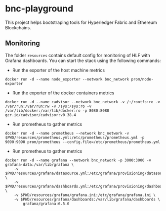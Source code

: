 
# bnc-playground

This project helps bootstraping tools for Hyperledger Fabric and Ethereum Blockchains.

## Monitoring

The folder `resources` contains default config for monitoring of HLF with Grafana dashboards.
You can start the stack using the following commands:
* Run the exporter of the host machine metrics
```
docker run -d --name node_exporter --network bnc_network prom/node-exporter
```
* Run the exporter of the docker containers metrics
```
docker run -d --name cadvisor --network bnc_network -v /:/rootfs:ro -v /var/run:/var/run:rw -v /sys:/sys:ro -v /var/lib/docker:/var/lib/docker:ro -p 8080:8080 gcr.io/cadvisor/cadvisor:v0.38.4
```
* Run prometheus to gather metrics
```
docker run -d --name prometheus --network bnc_network -v $PWD/resources/prometheus.yml:/etc/prometheus/prometheus.yml -p 9090:9090 prom/prometheus --config.file=/etc/prometheus/prometheus.yml
```
* Run prometheus to gather metrics
```
docker run -d --name grafana --network bnc_network -p 3000:3000 -v grafana-data:/var/lib/grafana \
    -v $PWD/resources/grafana/datasource.yml:/etc/grafana/provisioning/datasources/datasource.yml \
	-v $PWD/resources/grafana/dashboards.yml:/etc/grafana/provisioning/dashboards/dashboards.yml \
	-v $PWD/resources/grafana/grafana.ini:/etc/grafana/grafana.ini \
	-v $PWD/resources/grafana/dashboards:/var/lib/grafana/dashboards \
        grafana/grafana:6.5.0
```

